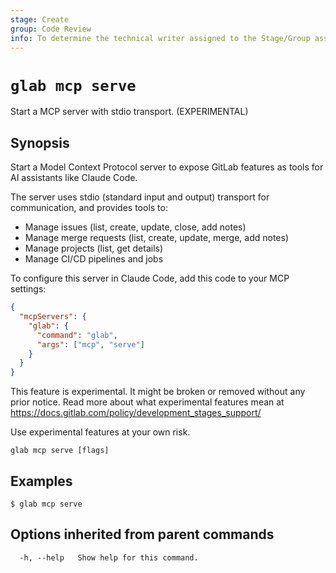 ```yaml
---
stage: Create
group: Code Review
info: To determine the technical writer assigned to the Stage/Group associated with this page, see https://about.gitlab.com/handbook/product/ux/technical-writing/#assignments
---
```


<!--
This documentation is auto generated by a script.
Please do not edit this file directly. Run `make gen-docs` instead.
-->

# `glab mcp serve`

Start a MCP server with stdio transport. (EXPERIMENTAL)

## Synopsis

Start a Model Context Protocol server to expose GitLab features
as tools for AI assistants like Claude Code.

The server uses stdio (standard input and output) transport for
communication, and provides tools to:

- Manage issues (list, create, update, close, add notes)
- Manage merge requests (list, create, update, merge, add notes)
- Manage projects (list, get details)
- Manage CI/CD pipelines and jobs

To configure this server in Claude Code, add this code to your
MCP settings:

```json
{
  "mcpServers": {
    "glab": {
      "command": "glab",
      "args": ["mcp", "serve"]
    }
  }
}
```

This feature is experimental. It might be broken or removed without any prior notice.
Read more about what experimental features mean at
<https://docs.gitlab.com/policy/development_stages_support/>

Use experimental features at your own risk.

```plaintext
glab mcp serve [flags]
```

## Examples

```console
$ glab mcp serve

```

## Options inherited from parent commands

```plaintext
  -h, --help   Show help for this command.
```
